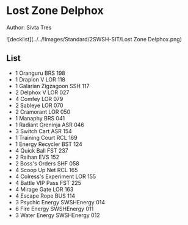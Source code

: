 # Lost Zone Delphox

Author: Sivta Tres

![decklist](../../!Images/Standard/2SWSH-SIT/Lost Zone Delphox.png)

## List
* 1 Oranguru BRS 198
* 1 Drapion V LOR 118
* 1 Galarian Zigzagoon SSH 117
* 2 Delphox V LOR 027
* 4 Comfey LOR 079
* 2 Sableye LOR 070
* 2 Cramorant LOR 050
* 1 Manaphy BRS 041
* 1 Radiant Greninja ASR 046
* 3 Switch Cart ASR 154
* 1 Training Court RCL 169
* 1 Energy Recycler BST 124
* 4 Quick Ball FST 237
* 2 Raihan EVS 152
* 2 Boss's Orders SHF 058
* 4 Scoop Up Net RCL 165
* 4 Colress's Experiment LOR 155
* 4 Battle VIP Pass FST 225
* 4 Mirage Gate LOR 163
* 4 Escape Rope BUS 114
* 3 Psychic Energy SWSHEnergy 014
* 6 Fire Energy SWSHEnergy 011
* 3 Water Energy SWSHEnergy 012
